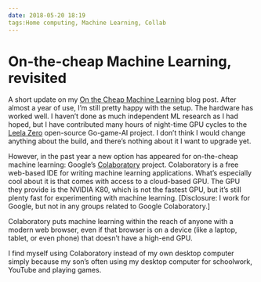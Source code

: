 ```yaml
---
date: 2018-05-20 18:19
tags:Home computing, Machine Learning, Collab
---
```


# On-the-cheap Machine Learning, revisited

A short update on my
[On the Cheap Machine Learning](https://jackpal.github.io/posts/2017/06/On-the-cheap_Machine_Learning_computer/)
blog post. After almost a year of use, I’m still pretty happy
with the setup. The hardware has worked well. I haven’t done as much
independent ML research as I had hoped, but I have contributed many hours of
night-time GPU cycles to the [Leela Zero](https://github.com/gcp/leela-zero)
open-source Go-game-AI project. I don’t think I would change anything about
the build, and there’s nothing about it I want to upgrade yet.

However, in the past year a new option has appeared for on-the-cheap machine
learning: Google’s [Colaboratory](https://colab.research.google.com/notebooks/welcome.ipynb)
project. Colaboratory is a free web-based IDE for writing machine learning
applications. What’s especially cool about it is that comes with access to a
cloud-based GPU. The GPU they provide is the NVIDIA K80, which is not the
fastest GPU, but it’s still plenty fast for experimenting with machine
learning. [Disclosure: I work for Google, but not in any groups related to
Google Colaboratory.]

Colaboratory puts machine learning within the reach of anyone with a modern
web browser, even if that browser is on a device (like a laptop, tablet, or
even phone) that doesn’t have a high-end GPU.

I find myself using Colaboratory instead of my own desktop computer simply
because my son’s often using my desktop computer for schoolwork, YouTube and
playing games.
